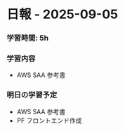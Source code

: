 # 日報 - 2025-09-05

### 学習時間: 5h

### 学習内容

- AWS SAA 参考書

### 明日の学習予定

- AWS SAA 参考書
- PF フロントエンド作成
